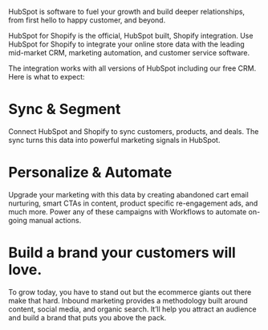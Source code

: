 HubSpot is software to fuel your growth and build deeper relationships, from first hello to happy customer, and beyond.

HubSpot for Shopify is the official, HubSpot built, Shopify integration. Use HubSpot for Shopify to integrate your online store data with the leading mid-market CRM, marketing automation, and customer service software.

The integration works with all versions of HubSpot including our free CRM.
Here is what to expect:

# Sync & Segment
Connect HubSpot and Shopify to sync customers, products, and deals. The sync turns this data into powerful marketing signals in HubSpot.

# Personalize & Automate
Upgrade your marketing with this data by creating abandoned cart email nurturing, smart CTAs in content, product specific re-engagement ads, and much more. Power any of these campaigns with Workflows to automate on-going manual actions.

# Build a brand your customers will love.
To grow today, you have to stand out but the ecommerce giants out there make that hard. Inbound marketing provides a methodology built around content, social media, and organic search. It’ll help you attract an audience and build a brand that puts you above the pack.
